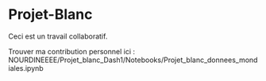 # Projet-Blanc

Ceci est un travail collaboratif.

Trouver ma contribution personnel ici : NOURDINEEEE/Projet_blanc_Dash1/Notebooks/Projet_blanc_donnees_mondiales.ipynb
